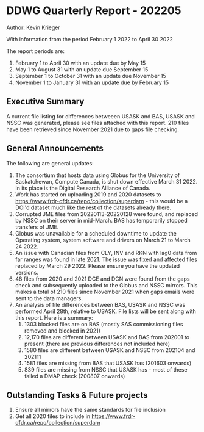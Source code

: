 # DDWG Quarterly Report - 202205
Author: Kevin Krieger

With information from the period February 1 2022 to April 30 2022

The report periods are:

1. February 1 to April 30 with an update due by May 15
1. May 1 to August 31 with an update due September 15
1. September 1 to October 31 with an update due November 15
1. November 1 to January 31 with an update due by February 15

## Executive Summary
A current file listing for differences betweeen USASK and BAS, USASK and NSSC was generated, 
please see files attached with this report.
210 files have been retrieved since November 2021 due to gaps file checking.

## General Announcements

The following are general updates:

1. The consortium that hosts data using Globus for the University of Saskatchewan, Compute Canada, 
is shut down effective March 31 2022. In its place is the Digital Research Alliance of Canada.
2. Work has started on uploading 2019 and 2020 datasets to https://www.frdr-dfdr.ca/repo/collection/superdarn - 
this would be a DOI'd dataset much like the rest of the datasets already there. 
3. Corrupted JME files from 20220113-20220128 were found, and replaced by NSSC on their server in mid-March. 
BAS has temporarily stopped transfers of JME.
4. Globus was unavailable for a scheduled downtime to update the Operating system, 
system software and drivers on March 21 to March 24 2022.
5. An issue with Canadian files from CLY, INV and RKN with lag0 data from far ranges was found in late 2021. 
The issue was fixed and affected files replaced by March 29 2022. Please ensure you have the updated versions.
6. 48 files from 2020 and 2021 DCE and DCN were found from the gaps check and subsequently uploaded to the Globus and NSSC mirrors. 
This makes a total of 210 files since November 2021 when gaps emails were sent to the data managers.
7. An analysis of file differences between BAS, USASK and NSSC was performed April 28th, relative to USASK. 
File lists will be sent along with this report. Here is a summary:
   1. 1303 blocked files are on BAS (mostly SAS commissioning files removed and blocked in 2021)
   2. 12,170 files are different between USASK and BAS from 202001 to present (there are previous differences not included here)
   3. 1580 files are different between USASK and NSSC from 202104 and 202111
   4. 1581 files are missing from BAS that USASK has (201603 onwards)
   5. 839 files are missing from NSSC that USASK has - most of these failed a DMAP check (200807 onwards)

## Outstanding Tasks & Future projects
1. Ensure all mirrors have the same standards for file inclusion
1. Get all 2020 files to include in https://www.frdr-dfdr.ca/repo/collection/superdarn
